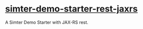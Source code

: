 # [simter-demo-starter-rest-jaxrs](https://github.com/simter/simter-demo-starter-rest-jaxrs)

A Simter Demo Starter with JAX-RS rest.